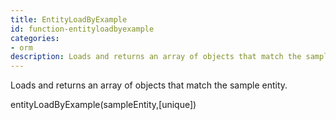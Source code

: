 ```yaml
---
title: EntityLoadByExample
id: function-entityloadbyexample
categories:
- orm
description: Loads and returns an array of objects that match the sample entity.
---
```


Loads and returns an array of objects that match the sample entity.

entityLoadByExample(sampleEntity,[unique])

